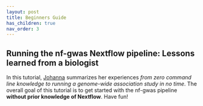```yaml
---
layout: post
title: Beginners Guide
has_children: true
nav_order: 3
---
```


## Running the nf-gwas Nextflow pipeline: Lessons learned from a biologist

In this tutorial, [Johanna](https://twitter.com/johsr2) summarizes her experiences *from zero command line knowledge to running a genome-wide association study in no time*. The overall goal of this tutorial is to get started with the nf-gwas pipeline **without prior knowledge of Nextflow**. Have fun!
